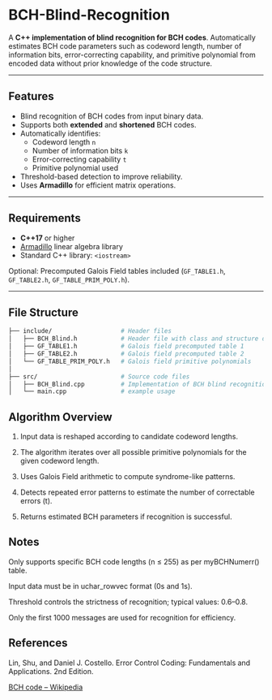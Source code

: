# BCH-Blind-Recognition

A **C++ implementation of blind recognition for BCH codes**. Automatically estimates BCH code parameters such as codeword length, number of information bits, error-correcting capability, and primitive polynomial from encoded data without prior knowledge of the code structure.

---

## Features

- Blind recognition of BCH codes from input binary data.
- Supports both **extended** and **shortened** BCH codes.
- Automatically identifies:
  - Codeword length `n`
  - Number of information bits `k`
  - Error-correcting capability `t`
  - Primitive polynomial used
- Threshold-based detection to improve reliability.
- Uses **Armadillo** for efficient matrix operations.

---

## Requirements

- **C++17** or higher  
- [Armadillo](http://arma.sourceforge.net/) linear algebra library  
- Standard C++ library: `<iostream>`  

Optional: Precomputed Galois Field tables included (`GF_TABLE1.h`, `GF_TABLE2.h`, `GF_TABLE_PRIM_POLY.h`).

---

## File Structure

```bash
├── include/                   # Header files
│   ├── BCH_Blind.h            # Header file with class and structure definitions
│   ├── GF_TABLE1.h            # Galois field precomputed table 1
│   ├── GF_TABLE2.h            # Galois field precomputed table 2
│   └── GF_TABLE_PRIM_POLY.h   # Galois field primitive polynomials
│
├── src/                       # Source code files
│   ├── BCH_Blind.cpp          # Implementation of BCH blind recognition
│   └── main.cpp               # example usage

```


## Algorithm Overview

1. Input data is reshaped according to candidate codeword lengths.

2. The algorithm iterates over all possible primitive polynomials for the given codeword length.

3. Uses Galois Field arithmetic to compute syndrome-like patterns.

4. Detects repeated error patterns to estimate the number of correctable errors (t).

5. Returns estimated BCH parameters if recognition is successful.

## Notes

Only supports specific BCH code lengths (n ≤ 255) as per myBCHNumerr() table.

Input data must be in uchar_rowvec format (0s and 1s).

Threshold controls the strictness of recognition; typical values: 0.6–0.8.

Only the first 1000 messages are used for recognition for efficiency.

## References

Lin, Shu, and Daniel J. Costello. Error Control Coding: Fundamentals and Applications. 2nd Edition.

[BCH code – Wikipedia](https://en.wikipedia.org/wiki/BCH_code)
